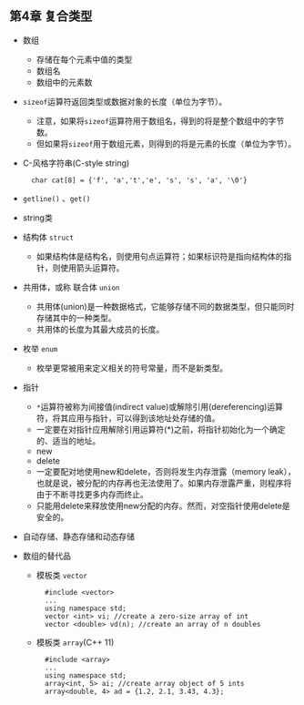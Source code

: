 ## 第4章 复合类型
- 数组
	- 存储在每个元素中值的类型
	- 数组名
	- 数组中的元素数
- `sizeof`运算符返回类型或数据对象的长度（单位为字节）。
	- 注意，如果将`sizeof`运算符用于数组名，得到的将是整个数组中的字节数。
	- 但如果将`sizeof`用于数组元素，则得到的将是元素的长度（单位为字节）。
- C-风格字符串(C-style string)

		char cat[8] = {'f', 'a','t','e', 's', 's', 'a', '\0'}
- `getline()` 、`get()`
- string类
- 结构体 `struct`
	- 如果结构体是结构名，则使用句点运算符；如果标识符是指向结构体的指针，则使用箭头运算符。
- 共用体，或称 联合体 `union`
	- 共用体(union)是一种数据格式，它能够存储不同的数据类型，但只能同时存储其中的一种类型。
	- 共用体的长度为其最大成员的长度。
- 枚举 `enum`
	- 枚举更常被用来定义相关的符号常量，而不是新类型。
- 指针
	- `*`运算符被称为间接值(indirect value)或解除引用(dereferencing)运算符，将其应用与指针，可以得到该地址处存储的值。
	- 一定要在对指针应用解除引用运算符(*)之前，将指针初始化为一个确定的、适当的地址。
	- new
	- delete
	- 一定要配对地使用new和delete，否则将发生内存泄露（memory leak），也就是说，被分配的内存再也无法使用了。如果内存泄露严重，则程序将由于不断寻找更多内存而终止。
	- 只能用delete来释放使用new分配的内存。然而，对空指针使用delete是安全的。
- 自动存储、静态存储和动态存储
- 数组的替代品
	- 模板类 `vector`

			#include <vector>
            ...
            using namespace std;
			vector <int> vi; //create a zero-size array of int
            vector <double> vd(n); //create an array of n doubles
	- 模板类 `array`(C++ 11)

			#include <array>
            ...
            using namespace std;
            array<int, 5> ai; //create array object of 5 ints
            array<double, 4> ad = {1.2, 2.1, 3.43, 4.3};
